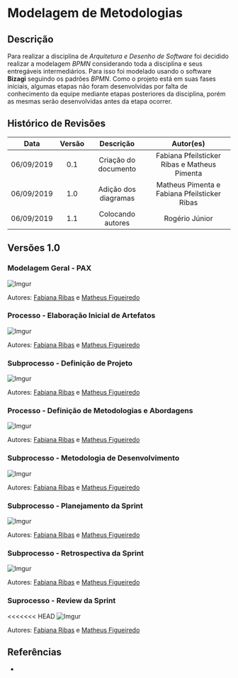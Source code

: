 # Modelagem de Metodologias

## Descrição

Para realizar a disciplina de *Arquitetura e Desenho de Software* foi decidido realizar a modelagem *BPMN* considerando toda a disciplina e seus entregáveis intermediários. Para isso foi modelado usando o software **Bizagi** seguindo os padrões *BPMN*. Como o projeto está em suas fases iniciais, algumas etapas não foram desenvolvidas por falta de conhecimento da equipe mediante etapas posteriores da disciplina, porém as mesmas serão desenvolvidas antes da etapa ocorrer.

## Histórico de Revisões

|    Data    | Versão |      Descrição       |                  Autor(es)                   |
| :--------: | :----: | :------------------: | :------------------------------------------: |
| 06/09/2019 |  0.1   | Criação do documento | Fabiana Pfeilsticker Ribas e Matheus Pimenta |
| 06/09/2019 |  1.0   | Adição dos diagramas | Matheus Pimenta e Fabiana Pfeilsticker Ribas |
| 06/09/2019 |  1.1   | Colocando autores    | Rogério Júnior                               |

## Versões 1.0

### Modelagem Geral - PAX

![Imgur](https://i.imgur.com/Pb9osAK.png)

Autores: [Fabiana Ribas](https://github.com/FabianaRibas) e [Matheus Figueiredo](https://github.com/Matheusss03)

### Processo - Elaboração Inicial de Artefatos

![Imgur](https://i.imgur.com/LAdF3JN.png)

Autores: [Fabiana Ribas](https://github.com/FabianaRibas) e [Matheus Figueiredo](https://github.com/Matheusss03)

### Subprocesso - Definição de Projeto

![Imgur](https://i.imgur.com/AOsK4aI.png)

Autores: [Fabiana Ribas](https://github.com/FabianaRibas) e [Matheus Figueiredo](https://github.com/Matheusss03)

### Processo - Definição de Metodologias e Abordagens

![Imgur](https://i.imgur.com/LsfiOxS.png)

Autores: [Fabiana Ribas](https://github.com/FabianaRibas) e [Matheus Figueiredo](https://github.com/Matheusss03)

### Subprocesso - Metodologia de Desenvolvimento

![Imgur](https://i.imgur.com/wK23YOr.png)

Autores: [Fabiana Ribas](https://github.com/FabianaRibas) e [Matheus Figueiredo](https://github.com/Matheusss03)

### Subprocesso - Planejamento da Sprint

![Imgur](https://i.imgur.com/Ex63cBc.png)

Autores: [Fabiana Ribas](https://github.com/FabianaRibas) e [Matheus Figueiredo](https://github.com/Matheusss03)

### Subprocesso - Retrospectiva da Sprint

![Imgur](https://i.imgur.com/2rEAt2k.png)

Autores: [Fabiana Ribas](https://github.com/FabianaRibas) e [Matheus Figueiredo](https://github.com/Matheusss03)

### Suprocesso - Review da Sprint

<<<<<<< HEAD
![Imgur](https://i.imgur.com/a6tDtcU.png)

Autores: [Fabiana Ribas](https://github.com/FabianaRibas) e [Matheus Figueiredo](https://github.com/Matheusss03)

## Referências

- 